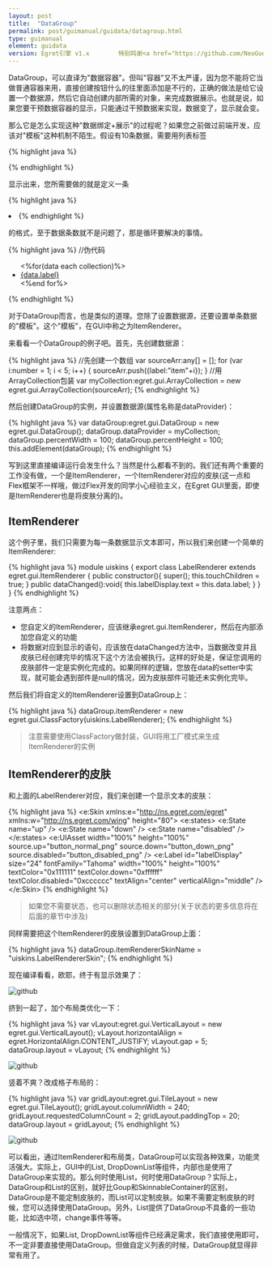 ```yaml
---
layout: post
title:  "DataGroup"
permalink: post/guimanual/guidata/datagroup.html
type: guimanual
element: guidata
version: Egret引擎 v1.x        特别鸣谢<a href="https://github.com/NeoGuo/" target="_blank">郭少瑞</a>同学撰写此文档
---
```


DataGroup，可以直译为"数据容器"。但叫"容器"又不太严谨，因为您不能将它当做普通容器来用，直接创建按钮什么的往里面添加是不行的，正确的做法是给它设置一个数据源，然后它自动创建内部所需的对象，来完成数据展示。也就是说，如果您要干预数据容器的显示，只能通过干预数据来实现，数据变了，显示就会变。

那么它是怎么实现这种"数据绑定+展示"的过程呢？如果您之前做过前端开发，应该对"模板"这种机制不陌生。假设有10条数据，需要用列表标签

{% highlight java  %}<ul></ul>{% endhighlight %}

显示出来，您所需要做的就是定义一条

{% highlight java  %}<li>{% endhighlight %}

的格式，至于数据条数就不是问题了，那是循环要解决的事情。

{% highlight java  %}
//伪代码
<ul>
	<%for(data each collection)%>
	<li><a href="{data.link}">{data.label}</a></li>
	<%end for%>
</ul>
{% endhighlight %}

对于DataGroup而言，也是类似的道理。您除了设置数据源，还要设置单条数据的"模板"。这个"模板"，在GUI中称之为ItemRenderer。

来看看一个DataGroup的例子吧。首先，先创建数据源：

{% highlight java  %}
//先创建一个数组
var sourceArr:any[] = [];
for (var i:number = 1; i < 5; i++)
{
    sourceArr.push({label:"item"+i});
}
//用ArrayCollection包装
var myCollection:egret.gui.ArrayCollection = new egret.gui.ArrayCollection(sourceArr);
{% endhighlight %}

然后创建DataGroup的实例，并设置数据源(属性名称是dataProvider)：

{% highlight java  %}
var dataGroup:egret.gui.DataGroup = new egret.gui.DataGroup();
dataGroup.dataProvider = myCollection;
dataGroup.percentWidth = 100;
dataGroup.percentHeight = 100;
this.addElement(dataGroup);
{% endhighlight %}

写到这里直接编译运行会发生什么？当然是什么都看不到的。我们还有两个重要的工作没有做，一个是ItemRenderer，一个ItemRenderer对应的皮肤(这一点和Flex框架不一样哦，做过Flex开发的同学小心经验主义，在Egret GUI里面，即使是ItemRenderer也是将皮肤分离的)。

ItemRenderer
-------------------------------

这个例子里，我们只需要为每一条数据显示文本即可，所以我们来创建一个简单的ItemRenderer:

{% highlight java  %}
module uiskins
{
    export class LabelRenderer extends egret.gui.ItemRenderer
    {
        public constructor(){
            super();
            this.touchChildren = true;
        }
        public dataChanged():void{
            this.labelDisplay.text = this.data.label;
        }
    }
}
{% endhighlight %}

注意两点：

* 您自定义的ItemRenderer，应该继承egret.gui.ItemRenderer，然后在内部添加您自定义的功能
* 将数据对应到显示的语句，应该放在dataChanged方法中，当数据改变并且皮肤已经创建完毕的情况下这个方法会被执行。这样的好处是，保证您调用的皮肤部件一定是实例化完成的。如果同样的逻辑，您放在data的setter中实现，就可能会遇到部件是null的情况，因为皮肤部件可能还未实例化完毕。

然后我们将自定义的ItemRenderer设置到DataGroup上：

{% highlight java  %}
dataGroup.itemRenderer = new egret.gui.ClassFactory(uiskins.LabelRenderer);
{% endhighlight %}

> 注意需要使用ClassFactory做封装，GUI将用工厂模式来生成ItemRenderer的实例

ItemRenderer的皮肤
--------------------------

和上面的LabelRenderer对应，我们来创建一个显示文本的皮肤：

{% highlight java  %}
<e:Skin xmlns:e="http://ns.egret.com/egret" xmlns:w="http://ns.egret.com/wing"
        height="80">
    <e:states>
        <e:State name="up" />
        <e:State name="down" />
        <e:State name="disabled" />
    </e:states>
    <e:UIAsset width="100%" height="100%"
               source.up="button_normal_png"
               source.down="button_down_png"
               source.disabled="button_disabled_png" />
    <e:Label id="labelDisplay" size="24" fontFamily="Tahoma"
             width="100%" height="100%"
             textColor="0x111111" 
             textColor.down="0xffffff" 
             textColor.disabled="0xcccccc"
             textAlign="center" 
             verticalAlign="middle" />
</e:Skin>
{% endhighlight %}

> 如果您不需要状态，也可以删除状态相关的部分(关于状态的更多信息将在后面的章节中涉及)

同样需要把这个ItemRenderer的皮肤设置到DataGroup上面：

{% highlight java  %}
dataGroup.itemRendererSkinName = "uiskins.LabelRendererSkin";
{% endhighlight %}

现在编译看看，欧耶，终于有显示效果了：

![github]({{site.baseurl}}/assets/img/datagroup1.png "Egret")

挤到一起了，加个布局类优化一下：

{% highlight java  %}
var vLayout:egret.gui.VerticalLayout = new egret.gui.VerticalLayout();
vLayout.horizontalAlign = egret.HorizontalAlign.CONTENT_JUSTIFY;
vLayout.gap = 5;
dataGroup.layout = vLayout;
{% endhighlight %}

![github]({{site.baseurl}}/assets/img/datagroup2.png "Egret")

竖着不爽？改成格子布局的：

{% highlight java  %}
var gridLayout:egret.gui.TileLayout = new egret.gui.TileLayout();
gridLayout.columnWidth = 240;
gridLayout.requestedColumnCount = 2;
gridLayout.paddingTop = 20;
dataGroup.layout = gridLayout;
{% endhighlight %}

![github]({{site.baseurl}}/assets/img/datagroup3.png "Egret")

可以看出，通过ItemRenderer和布局类，DataGroup可以实现各种效果，功能灵活强大。实际上，GUI中的List, DropDownList等组件，内部也是使用了DataGroup来实现的。那么何时使用List，何时使用DataGroup？实际上，DataGroup和List的区别，就好比Goup和SkinnableContainer的区别，DataGroup是不能定制皮肤的，而List可以定制皮肤。如果不需要定制皮肤的时候，您可以选择使用DataGroup。另外，List提供了DataGroup不具备的一些功能，比如选中项，change事件等等。

一般情况下，如果List, DropDownList等组件已经满足需求，我们直接使用即可，不一定非要直接使用DataGroup。但做自定义列表的时候，DataGroup就显得非常有用了。